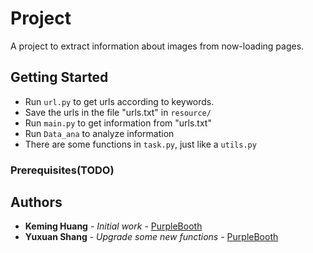 # Project 
 
A project to extract information about images from now-loading pages.
 
## Getting Started
* Run ```url.py``` to get urls according to keywords.
* Save the urls in the file "urls.txt" in ```resource/```
* Run ```main.py``` to get information from "urls.txt"
* Run ```Data_ana``` to analyze information
* There are some functions in ```task.py```, just like a ```utils.py```
### Prerequisites(TODO)
 
## Authors
 
* **Keming Huang** - *Initial work* - [PurpleBooth](https://github.com/Tianxiehuang)
* **Yuxuan Shang** - *Upgrade some new functions* - [PurpleBooth](https://github.com/syx1031)
 
